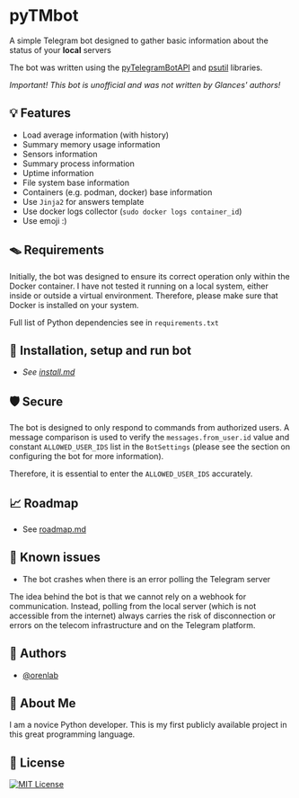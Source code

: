 # pyTMbot

A simple Telegram bot designed to gather basic information about the status of your __local__ servers

The bot was written using the [pyTelegramBotAPI](https://github.com/eternnoir/pyTelegramBotAPI) and [psutil](https://github.com/giampaolo/psutil) libraries.

_Important! This bot is unofficial and was not written by Glances' authors!_

## 💡 Features

- Load average information (with history)
- Summary memory usage information
- Sensors information
- Summary process information
- Uptime information
- File system base information
- Containers (e.g. podman, docker) base information
- Use `Jinja2` for answers template
- Use docker logs collector (`sudo docker logs container_id`)
- Use emoji :)

## 🪤 Requirements

Initially, the bot was designed to ensure its correct operation only within the Docker container. I have not tested it running on a local system, either inside or outside a virtual environment.
Therefore, please make sure that Docker is installed on your system.

Full list of Python dependencies see in `requirements.txt`

## 🔌 Installation, setup and run bot

- _See [install.md](docs/INSTALL.md)_

## 🛡 Secure

The bot is designed to only respond to commands from authorized users.
A message comparison is used to verify the `messages.from_user.id` value
and constant `ALLOWED_USER_IDS` list in the `BotSettings`
(please see the section on configuring the bot for more information).

Therefore, it is essential to enter the `ALLOWED_USER_IDS` accurately.

## 📈 Roadmap

- See [roadmap.md](docs/ROADMAP.md)

## 👾 Known issues

- The bot crashes when there is an error polling the Telegram server

The idea behind the bot is that we cannot rely on a webhook for communication.
Instead, polling from the local server (which is not accessible from the internet)
always carries the risk of disconnection or errors on the telecom infrastructure and on the Telegram platform.

## 🧬 Authors

- [@orenlab](https://github.com/orenlab/pytelemonbot)

## 🚀 About Me

I am a novice Python developer. This is my first publicly available project in this great programming language.

## 📜 License

[![MIT License](https://img.shields.io/badge/License-MIT-green.svg)](https://choosealicense.com/licenses/mit/)
